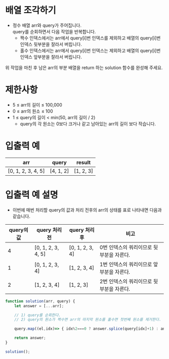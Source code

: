 # 배열 조각하기
- 정수 배열 arr와 query가 주어집니다.  
query를 순회하면서 다음 작업을 반복합니다.  
  - 짝수 인덱스에서는 arr에서 query[i]번 인덱스를 제외하고 배열의 query[i]번 인덱스 뒷부분을 잘라서 버립니다.
  - 홀수 인덱스에서는 arr에서 query[i]번 인덱스는 제외하고 배열의 query[i]번 인덱스 앞부분을 잘라서 버립니다.

위 작업을 마친 후 남은 arr의 부분 배열을 return 하는 solution 함수를 완성해 주세요.  




# 제한사항
- 5 ≤ arr의 길이 ≤ 100,000
- 0 ≤ arr의 원소 ≤ 100
- 1 ≤ query의 길이 < min(50, arr의 길이 / 2)
  - query의 각 원소는 0보다 크거나 같고 남아있는 arr의 길이 보다 작습니다.



# 입출력 예
| arr | query | result |
| --- | ----- | ------ |
| [0, 1, 2, 3, 4, 5] | [4, 1, 2] | [1, 2, 3] |



# 입출력 예 설명
- 이번에 매번 처리할 query의 값과 처리 전후의 arr의 상태를 표로 나타내면 다음과 같습니다.

| query의 값 | query 처리 전 | query 처리 후 | 비고 |
| --------- | ----------- | ------------ | --- |
| 4 | [0, 1, 2, 3, 4, 5] | [0, 1, 2, 3, 4] | 0번 인덱스의 쿼리이므로 뒷부분을 자른다. |
| 1 | [0, 1, 2, 3, 4] | [1, 2, 3, 4] | 1번 인덱스의 쿼리이므로 앞부분을 자른다. |
| 2 | [1, 2, 3, 4] | [1, 2, 3] | 2번 인덱스의 쿼리이므로 뒷부분을 자른다. |


```javascript
function solution(arr, query) {
    let answer = [...arr];

    // 1) query를 순회한다.
    // 2) query의 원소가 짝수면 arr의 마지막 원소를 홀수면 첫번째 원소를 제거한다.

    query.map((el,idx)=> { idx%2===0 ? answer.splice(query[idx]+1) : answer.splice(0,query[idx])});

    return answer;
}

solution();
```



